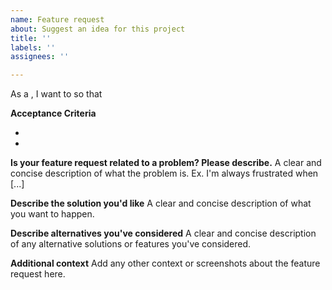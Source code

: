 ```yaml
---
name: Feature request
about: Suggest an idea for this project
title: ''
labels: ''
assignees: ''

---
```


As a <role>, I want to <action> so that <rationale>

**Acceptance Criteria**

 - 
 - 

**Is your feature request related to a problem? Please describe.**
A clear and concise description of what the problem is. Ex. I'm always frustrated when [...]

**Describe the solution you'd like**
A clear and concise description of what you want to happen.

**Describe alternatives you've considered**
A clear and concise description of any alternative solutions or features you've considered.

**Additional context**
Add any other context or screenshots about the feature request here.
